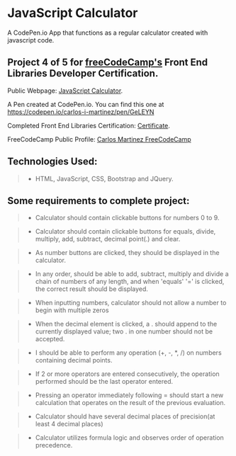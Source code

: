 # JavaScript Calculator
A CodePen.io App that functions as a regular calculator created with javascript code.


## Project 4 of 5 for [freeCodeCamp's](https://www.freecodecamp.com) Front End Libraries Developer Certification.

Public Webpage: [JavaScript Calculator](https://carlos-i-martinez.github.io/codePen-javaScriptCalculator "FreeCodeCamp.Com"). 
 
A Pen created at CodePen.io. You can find this one at https://codepen.io/carlos-i-martinez/pen/GeLEYN

 Completed Front End Libraries Certification: [Certificate](https://www.freecodecamp.org/certification/carlitos/front-end-libraries "FreeCodeCamp.Com").

 FreeCodeCamp Public Profile: [Carlos Martinez FreeCodeCamp](https://www.freecodecamp.org/carlitos)

## Technologies Used:
> * HTML, JavaScript, CSS, Bootstrap and JQuery.  

## Some requirements to complete project:
> * Calculator should contain clickable buttons for numbers 0 to 9. 

>  * Calculator should contain clickable buttons for equals, divide, multiply, add, subtract, decimal point(.) and clear.

>  * As number buttons are clicked, they should be displayed in the calculator.

> * In any order, should be able to add, subtract, multiply and divide a chain of numbers of any length, and when 'equals' '=' is clicked, the correct result should be displayed.

> * When inputting numbers, calculator should not allow a number to begin with multiple zeros

> * When the decimal element is clicked, a . should append to the currently displayed value; two . in one number should not be accepted.

> * I should be able to perform any operation (+, -, *, /) on numbers containing decimal points.

> * If 2 or more operators are entered consecutively, the operation performed should be the last operator entered.

> * Pressing an operator immediately following = should start a new calculation that operates on the result of the previous evaluation.

> * Calculator should have several decimal places of precision(at least 4 decimal places)

> * Calculator utilizes formula logic and observes order of operation precedence.
